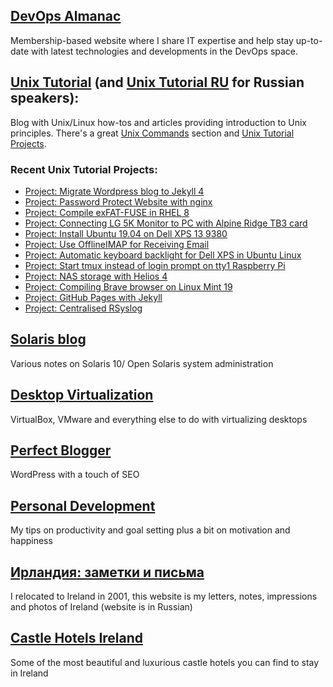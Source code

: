 ## <a href="https://www.devopsalmanac.com">DevOps Almanac</a>
Membership-based website where I share IT expertise and help stay up-to-date with latest technologies and developments in the DevOps space.
## <a href="https://www.unixtutorial.org">Unix Tutorial</a> (and <a href="https://www.unixtutorial.ru">Unix Tutorial RU</a> for Russian speakers):
Blog with Unix/Linux how-tos and articles providing introduction to Unix principles. There's a great <a href="https://www.unixtutorial.org/commands">Unix Commands</a> section and <a href="https://www.unixtutorial.org/projects">Unix Tutorial Projects</a>.

### Recent Unix Tutorial Projects:
- <a href="https://www.unixtutorial.org/project-migrate-wordpress-blog-to-jekyll">Project: Migrate Wordpress blog to Jekyll 4</a>
- <a href="https://www.unixtutorial.org/project-password-protect-a-website-with-nginx">Project: Password Protect Website with nginx</a>
- <a href="https://www.unixtutorial.org/project-compile-exfat-fuse-in-rhel-8">Project: Compile exFAT-FUSE in RHEL 8</a>
- <a href="https://www.unixtutorial.org/project-connect-lg-5k-display-to-pc">Project: Connecting LG 5K Monitor to PC with Alpine Ridge TB3 card</a>
- <a href="https://www.unixtutorial.org/projects-install-ubuntu-19-04-on-dell-xps-13-9380">Project: Install Ubuntu 19.04 on Dell XPS 13 9380</a>
- <a href="https://www.unixtutorial.org/offlineimap-for-receiving-email">Project: Use OfflineIMAP for Receiving Email</a>
- <a href="https://www.unixtutorial.org/projects-automatic-keyboard-backlight-for-dell-xps-in-linux">Project: Automatic keyboard backlight for Dell XPS in Ubuntu Linux</a>
- <a href="https://www.unixtutorial.org/projects-start-tmux-instead-of-login-prompt-on-tty1">Project: Start tmux instead of login prompt on tty1 Raspberry Pi</a>
- <a href="https://www.unixtutorial.org/projects-nas-storage-with-helios-4">Project: NAS storage with Helios 4</a>
- <a href="https://www.unixtutorial.org/projects-compiling-brave-browser-on-linux-mint">Project: Compiling Brave browser on Linux Mint 19</a>
- <a href="https://www.unixtutorial.org/projects-github-pages-with-jekyll">Project: GitHub Pages with Jekyll</a>
- <a href="https://www.unixtutorial.org/projects-centralised-rsyslog">Project: Centralised RSyslog</a>

## <a href="https://solaris.reys.net">Solaris blog</a>
Various notes on Solaris 10/ Open Solaris system administration

## <a href="https://www.desktop-virtualization.com">Desktop Virtualization</a>
VirtualBox, VMware and everything else to do with virtualizing desktops

## <a href="https://www.perfectblogger.com">Perfect Blogger</a>
WordPress with a touch of SEO

## <a href="https://www.personaldevelopment.ie">Personal Development</a>
My tips on productivity and goal setting plus a bit on motivation and happiness

## <a href="https://ireland.reys.net">Ирландия: заметки и письма</a>
I relocated to Ireland in 2001, this website is my letters, notes, impressions and photos of Ireland (website is in Russian)

## <a href="http://www.castlehotelsireland.com">Castle Hotels Ireland</a>
Some of the most beautiful and luxurious castle hotels you can find to stay in Ireland
